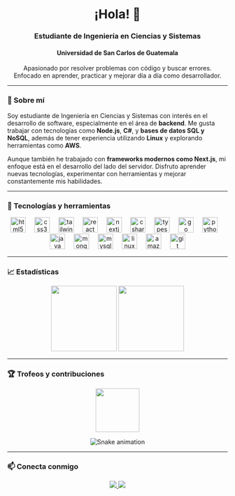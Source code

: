 <h1 align="center">¡Hola! 👋 </h1>
<h3 align="center">Estudiante de Ingeniería en Ciencias y Sistemas</h3>
<h4 align="center">Universidad de San Carlos de Guatemala</h4>

<p align="center">
  Apasionado por resolver problemas con código y buscar errores.<br>
  Enfocado en aprender, practicar y mejorar día a día como desarrollador.
</p>


---

### 🚀 Sobre mí

Soy estudiante de Ingeniería en Ciencias y Sistemas con interés en el desarrollo de software, especialmente en el área de **backend**.
Me gusta trabajar con tecnologías como **Node.js**, **C#**, y **bases de datos SQL y NoSQL**, además de tener experiencia utilizando **Linux** y explorando herramientas como **AWS**.

Aunque también he trabajado con **frameworks modernos como Next.js**, mi enfoque está en el desarrollo del lado del servidor.
Disfruto aprender nuevas tecnologías, experimentar con herramientas y mejorar constantemente mis habilidades.


---

### 🧰 Tecnologías y herramientas

<div align="center">
  <img src="https://skillicons.dev/icons?i=html" height="35" alt="html5 logo"  />
  <img width="12" />
  <img src="https://skillicons.dev/icons?i=css" height="35" alt="css3 logo"  />
  <img width="12" />
  <img src="https://skillicons.dev/icons?i=tailwind" height="35" alt="tailwindcss logo"  />
  <img width="12" />
  <img src="https://skillicons.dev/icons?i=react" height="35" alt="react logo"  />
  <img width="12" />
  <img src="https://skillicons.dev/icons?i=nextjs" height="35" alt="nextjs logo"  />
  <img width="12" />
  <img src="https://skillicons.dev/icons?i=cs" height="35" alt="csharp logo"  />
  <img width="12" />
  <img src="https://skillicons.dev/icons?i=ts" height="35" alt="typescript logo"  />
  <img width="12" />
  <img src="https://skillicons.dev/icons?i=go" height="35" alt="go logo"  />
  <img width="12" />
  <img src="https://skillicons.dev/icons?i=py" height="35" alt="python logo"  />
  <img width="12" />
  <img src="https://skillicons.dev/icons?i=java" height="35" alt="java logo"  />
  <img width="12" />
  <img src="https://skillicons.dev/icons?i=mongodb" height="35" alt="mongodb logo"  />
  <img width="12" />
  <img src="https://skillicons.dev/icons?i=mysql" height="35" alt="mysql logo"  />
  <img width="12" />
  <img src="https://skillicons.dev/icons?i=linux" height="35" alt="linux logo"  />
  <img width="12" />
  <img src="https://skillicons.dev/icons?i=aws" height="35" alt="amazonwebservices logo"  />
  <img width="12" />
  <img src="https://skillicons.dev/icons?i=git" height="35" alt="git logo"  />
</div>

---

### 📈 Estadísticas

<p align="center">
  <img src="https://github-readme-stats.vercel.app/api?username=D3r3-k&show_icons=true&theme=dracula&hide_border=false" height="150" />
  <img src="https://streak-stats.demolab.com?user=D3r3-k&theme=dracula&hide_border=false" height="150"/>
</p>

---

### 🏆 Trofeos y contribuciones

<p align="center">
  <img src="https://github-profile-trophy.vercel.app?username=D3r3-k&theme=dracula&row=1&margin-w=15" height="100" />
</p>

<p align="center">  
<img src="https://raw.githubusercontent.com/maurodesouza/maurodesouza/output/snake.svg" alt="Snake animation" />
</p>

---

### 📫 Conecta conmigo

<p align="center">
  <a href="https://www.linkedin.com/in/d3r3k/" target="_blank">
    <img src="https://img.shields.io/badge/LinkedIn-D3r3k-0077B5?style=for-the-badge&logo=linkedin&logoColor=white" />
  </a>
  <a href="https://x.com/D3r3_k_" target="_blank">
    <img src="https://img.shields.io/badge/X-Twitter-1E1E1E?style=for-the-badge&logo=twitter&logoColor=white" />
  </a>
</p>
